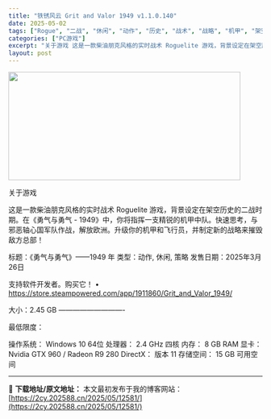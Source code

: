 ```yaml
---
title: "铁锈风云 Grit and Valor 1949 v1.1.0.140"
date: 2025-05-02
tags: ["Rogue", "二战", "休闲", "动作", "历史", "战术", "战略", "机甲", "架空历史", "策略"]
categories: ["PC游戏"]
excerpt: "关于游戏 这是一款柴油朋克风格的实时战术 Roguelite 游戏，背景设定在架空历史的二战时期。在《勇气与勇气 - 1949》中，你将指挥一支精锐的机甲中队。快速思考，与邪恶轴心国军队作战，解放欧洲。升级你的机甲和飞行员，并制定新的战略来摧毁敌方总部！ 标题：《勇气与勇气》——1949 年 类型：&hellip;"
layout: post
---
```


<img class="aligncenter size-full wp-image-12575" src="https://2cy.202588.cn/wp-content/uploads/2025/05/2025050213541780.webp" alt="" width="460" height="215" />

关于游戏

这是一款柴油朋克风格的实时战术 Roguelite 游戏，背景设定在架空历史的二战时期。在《勇气与勇气 - 1949》中，你将指挥一支精锐的机甲中队。快速思考，与邪恶轴心国军队作战，解放欧洲。升级你的机甲和飞行员，并制定新的战略来摧毁敌方总部！

标题：《勇气与勇气》——1949 年
类型：动作, 休闲, 策略
发售日期：2025年3月26日

支持软件开发者。购买它！
• https://store.steampowered.com/app/1911860/Grit_and_Valor_1949/

大小：2.45 GB
—————————-

最低限度：

操作系统： Windows 10 64位
处理器： 2.4 GHz 四核
内存： 8 GB RAM
显卡： Nvidia GTX 960 / Radeon R9 280
DirectX： 版本 11
存储空间： 15 GB 可用空间

---
📖 **下载地址/原文地址：** 本文最初发布于我的博客网站：[https://2cy.202588.cn/2025/05/12581/](https://2cy.202588.cn/2025/05/12581/)
